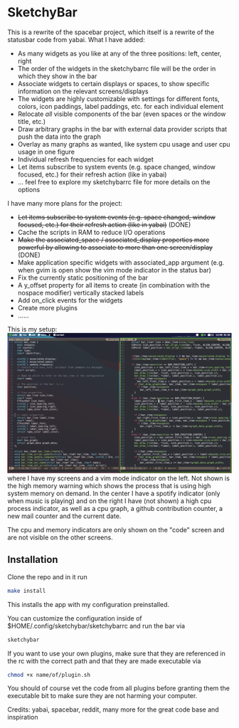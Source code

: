 # SketchyBar
This is a rewrite of the spacebar project, which itself is a rewrite of the statusbar code from yabai.
What I have added:
* As many widgets as you like at any of the three positions: left, center, right
* The order of the widgets in the sketchybarrc file will be the order in which they show in the bar
* Associate widgets to certain displays or spaces, to show specific information on the relevant screens/displays
* The widgets are highly customizable with settings for different fonts, colors, icon paddings, label paddings, etc. for each individual element
* Relocate *all* visible components of the bar (even spaces or the window title, etc.)
* Draw arbitrary graphs in the bar with external data provider scripts that push the data into the graph
* Overlay as many graphs as wanted, like system cpu usage and user cpu usage in one figure
* Individual refresh frequencies for each widget
* Let items subscribe to system events (e.g. space changed, window focused, etc.) for their refresh action (like in yabai)
* ... feel free to explore my sketchybarrc file for more details on the options

I have many more plans for the project:
* ~~Let items subscribe to system events (e.g. space changed, window focused, etc.) for their refresh action (like in yabai)~~ (DONE)
* Cache the scripts in RAM to reduce I/O operations
* ~~Make the associated_space / associated_display properties more powerful by allowing to associate to more than one screen/display~~ (DONE)
* Make application specific widgets with associated_app argument (e.g. when gvim is open show the vim mode indicator in the status bar)
* Fix the currently static positioning of the bar
* A y_offset property for all items to create (in combination with the nospace modifier) vertically stacked labels
* Add on_click events for the widgets
* Create more plugins
* ......

This is my setup:
![](images/mySetup.png)
where I have my screens and a vim mode indicator on the left. Not shown is the high memory warning which shows the process that is using high system memory on demand.
In the center I have a spotify indicator (only when music is playing) and on the right I have (not shown) a high cpu process indicator, as well as a cpu graph, a github contribution counter, a new mail counter and the current date.

The cpu and memory indicators are only shown on the "code" screen and are not visible on the other screens.

## Installation
Clone the repo and in it run 
```bash
make install
```
This installs the app with my configuration preinstalled.

You can customize the configuration inside of $HOME/.config/sketchybar/sketchybarrc
and run the bar via
```bash
sketchybar
```
If you want to use your own plugins, make sure that they are referenced in the rc with the correct path and that they are made executable via
```bash
chmod +x name/of/plugin.sh
```
You should of course vet the code from all plugins before granting them the executable bit to make sure they are not harming your computer.


Credits:
yabai,
spacebar,
reddit,
many more for the great code base and inspiration
